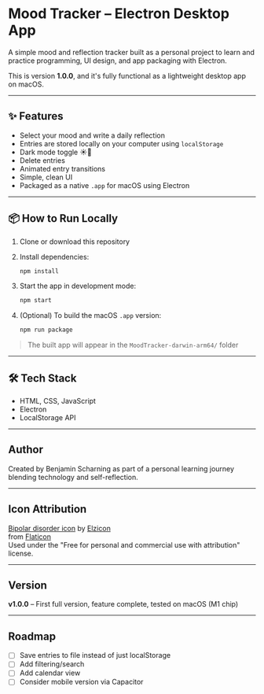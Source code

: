 # Mood Tracker – Electron Desktop App

A simple mood and reflection tracker built as a personal project to learn and practice programming, UI design, and app packaging with Electron.

This is version **1.0.0**, and it's fully functional as a lightweight desktop app on macOS.

---

## ✨ Features

- Select your mood and write a daily reflection
- Entries are stored locally on your computer using `localStorage`
- Dark mode toggle ☀️🌙
- Delete entries
- Animated entry transitions
- Simple, clean UI
- Packaged as a native `.app` for macOS using Electron

---

## 📦 How to Run Locally

1. Clone or download this repository
2. Install dependencies:

   ```bash
   npm install
   ```

3. Start the app in development mode:

   ```bash
   npm start
   ```

4. (Optional) To build the macOS `.app` version:

   ```bash
   npm run package
   ```

> The built app will appear in the `MoodTracker-darwin-arm64/` folder

---

## 🛠 Tech Stack

- HTML, CSS, JavaScript
- Electron
- LocalStorage API

---

## Author

Created by Benjamin Scharning as part of a personal learning journey blending technology and self-reflection.

---

## Icon Attribution

[Bipolar disorder icon](https://www.flaticon.com/free-icons/bipolar-disorder) by [Elzicon](https://www.flaticon.com/authors/elzicon)  
from [Flaticon](https://www.flaticon.com/)  
Used under the "Free for personal and commercial use with attribution" license.

---

## Version

**v1.0.0** – First full version, feature complete, tested on macOS (M1 chip)

---

## Roadmap

- [ ] Save entries to file instead of just localStorage
- [ ] Add filtering/search
- [ ] Add calendar view
- [ ] Consider mobile version via Capacitor
